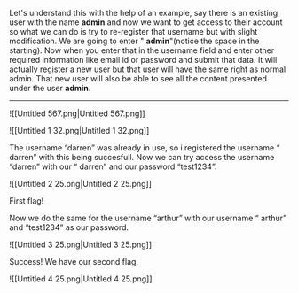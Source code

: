 Let's understand this with the help of an example, say there is an existing user with the name **admin** and now we want to get access to their account so what we can do is try to re-register that username but with slight modification. We are going to enter " **admin**"(notice the space in the starting). Now when you enter that in the username field and enter other required information like email id or password and submit that data. It will actually register a new user but that user will have the same right as normal admin. That new user will also be able to see all the content presented under the user **admin**.

---

![[Untitled 567.png|Untitled 567.png]]

  

![[Untitled 1 32.png|Untitled 1 32.png]]

The username “darren” was already in use, so i registered the username “ darren” with this being succesfull. Now we can try access the username “darren” with our “ darren” and our password “test1234”.

![[Untitled 2 25.png|Untitled 2 25.png]]

First flag!

  

Now we do the same for the username “arthur” with our username “ arthur” and “test1234” as our password.

![[Untitled 3 25.png|Untitled 3 25.png]]

Success! We have our second flag.

![[Untitled 4 25.png|Untitled 4 25.png]]